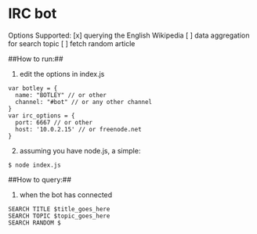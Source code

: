 **IRC bot**
==========
Options Supported:
[x] querying the English Wikipedia
[ ] data aggregation for search topic
[ ] fetch random article

##How to run:##

1. edit the options in index.js
```
var botley = {
  name: "BOTLEY" // or other
  channel: "#bot" // or any other channel
}
var irc_options = {
  port: 6667 // or other
  host: '10.0.2.15' // or freenode.net
}
```
2.  assuming you have node.js, a simple:
```
$ node index.js
```
##How to query:##
1. when the bot has connected
```
SEARCH TITLE $title_goes_here
SEARCH TOPIC $topic_goes_here
SEARCH RANDOM $
```


